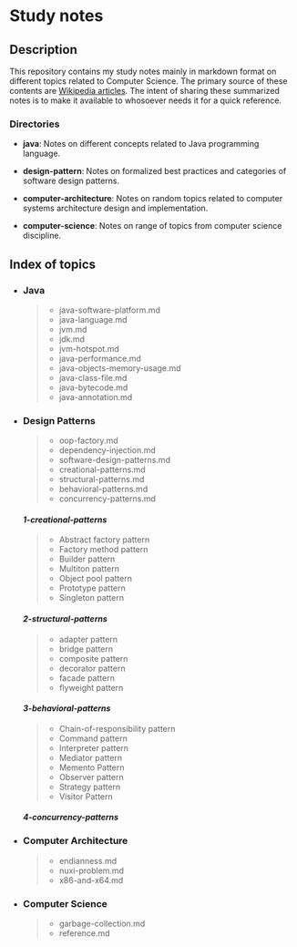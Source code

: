 Study notes
=========

Description
-----

This repository contains my study notes mainly in markdown format on different topics related to Computer Science. The primary source of these contents are [Wikipedia articles](https://en.wikipedia.org). The intent of sharing these summarized notes is to make it available to whosoever needs it for a quick reference.

### Directories

- **java**: Notes on different concepts related to Java programming language.

- **design-pattern**: Notes on formalized best practices and categories of software design patterns.

- **computer-architecture**: Notes on random topics related to computer systems architecture design and implementation.

- **computer-science**: Notes on range of topics from computer science discipline.


Index of topics
-----

- ### **Java**
	> * java-software-platform.md
	> * java-language.md
	> * jvm.md
	> * jdk.md
	> * jvm-hotspot.md
	> * java-performance.md
	> * java-objects-memory-usage.md
	> * java-class-file.md
	> * java-bytecode.md
	> * java-annotation.md


- ### **Design Patterns**
	> * oop-factory.md
	> * dependency-injection.md
	> * software-design-patterns.md
	> * creational-patterns.md
	> * structural-patterns.md
	> * behavioral-patterns.md
	> * concurrency-patterns.md
	
	#### *1-creational-patterns*
	> * Abstract factory pattern
	> * Factory method pattern
	> * Builder pattern
	> * Multiton pattern
	> * Object pool pattern
	> * Prototype pattern
	> * Singleton pattern
	
	#### *2-structural-patterns*
	> * adapter pattern
	> * bridge pattern
	> * composite pattern
	> * decorator pattern
	> * facade pattern
	> * flyweight pattern
	
	#### *3-behavioral-patterns*
	> *  Chain-of-responsibility pattern
	> *  Command pattern
	> *  Interpreter pattern
	> *  Mediator pattern
	> *  Memento Pattern
	> *  Observer pattern
	> *  Strategy pattern
	> *  Visitor Pattern

	
	#### *4-concurrency-patterns*



- ### **Computer Architecture**
	> * endianness.md
	> * nuxi-problem.md
	> * x86-and-x64.md


- ### **Computer Science**
	> * garbage-collection.md
	> * reference.md
